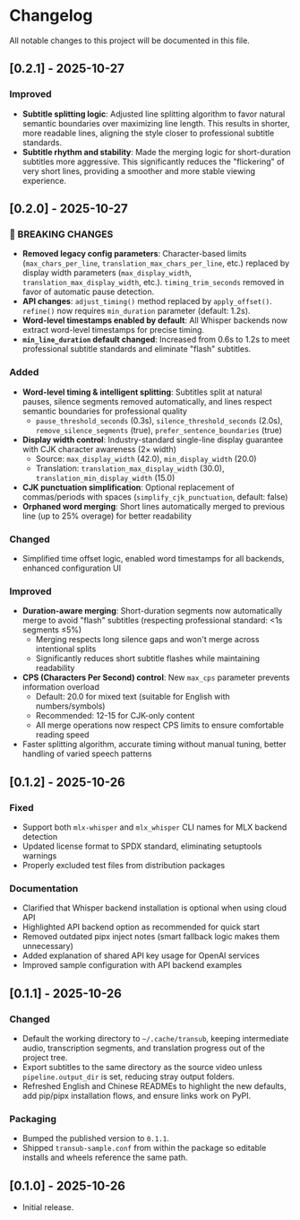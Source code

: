 # Changelog

All notable changes to this project will be documented in this file.

## [0.2.1] - 2025-10-27

### Improved

- **Subtitle splitting logic**: Adjusted line splitting algorithm to favor natural semantic boundaries over maximizing line length. This results in shorter, more readable lines, aligning the style closer to professional subtitle standards.
- **Subtitle rhythm and stability**: Made the merging logic for short-duration subtitles more aggressive. This significantly reduces the "flickering" of very short lines, providing a smoother and more stable viewing experience.

## [0.2.0] - 2025-10-27

### 🚨 BREAKING CHANGES

- **Removed legacy config parameters**: Character-based limits (`max_chars_per_line`, `translation_max_chars_per_line`, etc.) replaced by display width parameters (`max_display_width`, `translation_max_display_width`, etc.). `timing_trim_seconds` removed in favor of automatic pause detection.
- **API changes**: `adjust_timing()` method replaced by `apply_offset()`. `refine()` now requires `min_duration` parameter (default: 1.2s).
- **Word-level timestamps enabled by default**: All Whisper backends now extract word-level timestamps for precise timing.
- **`min_line_duration` default changed**: Increased from 0.6s to 1.2s to meet professional subtitle standards and eliminate "flash" subtitles.

### Added

- **Word-level timing & intelligent splitting**: Subtitles split at natural pauses, silence segments removed automatically, and lines respect semantic boundaries for professional quality
  - `pause_threshold_seconds` (0.3s), `silence_threshold_seconds` (2.0s), `remove_silence_segments` (true), `prefer_sentence_boundaries` (true)
- **Display width control**: Industry-standard single-line display guarantee with CJK character awareness (2× width)
  - Source: `max_display_width` (42.0), `min_display_width` (20.0)
  - Translation: `translation_max_display_width` (30.0), `translation_min_display_width` (15.0)
- **CJK punctuation simplification**: Optional replacement of commas/periods with spaces (`simplify_cjk_punctuation`, default: false)
- **Orphaned word merging**: Short lines automatically merged to previous line (up to 25% overage) for better readability

### Changed

- Simplified time offset logic, enabled word timestamps for all backends, enhanced configuration UI

### Improved

- **Duration-aware merging**: Short-duration segments now automatically merge to avoid "flash" subtitles (respecting professional standard: <1s segments ≤5%)
  - Merging respects long silence gaps and won't merge across intentional splits
  - Significantly reduces short subtitle flashes while maintaining readability
- **CPS (Characters Per Second) control**: New `max_cps` parameter prevents information overload
  - Default: 20.0 for mixed text (suitable for English with numbers/symbols)
  - Recommended: 12-15 for CJK-only content
  - All merge operations now respect CPS limits to ensure comfortable reading speed
- Faster splitting algorithm, accurate timing without manual tuning, better handling of varied speech patterns

## [0.1.2] - 2025-10-26

### Fixed
- Support both `mlx-whisper` and `mlx_whisper` CLI names for MLX backend detection
- Updated license format to SPDX standard, eliminating setuptools warnings
- Properly excluded test files from distribution packages

### Documentation
- Clarified that Whisper backend installation is optional when using cloud API
- Highlighted API backend option as recommended for quick start
- Removed outdated pipx inject notes (smart fallback logic makes them unnecessary)
- Added explanation of shared API key usage for OpenAI services
- Improved sample configuration with API backend examples

## [0.1.1] - 2025-10-26

### Changed
- Default the working directory to `~/.cache/transub`, keeping intermediate audio, transcription segments, and translation progress out of the project tree.
- Export subtitles to the same directory as the source video unless `pipeline.output_dir` is set, reducing stray output folders.
- Refreshed English and Chinese READMEs to highlight the new defaults, add pip/pipx installation flows, and ensure links work on PyPI.

### Packaging
- Bumped the published version to `0.1.1`.
- Shipped `transub-sample.conf` from within the package so editable installs and wheels reference the same path.

## [0.1.0] - 2025-10-26

- Initial release.
